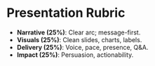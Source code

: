# Presentation Rubric
- **Narrative (25%)**: Clear arc; message-first.
- **Visuals (25%)**: Clean slides, charts, labels.
- **Delivery (25%)**: Voice, pace, presence, Q&A.
- **Impact (25%)**: Persuasion, actionability.
